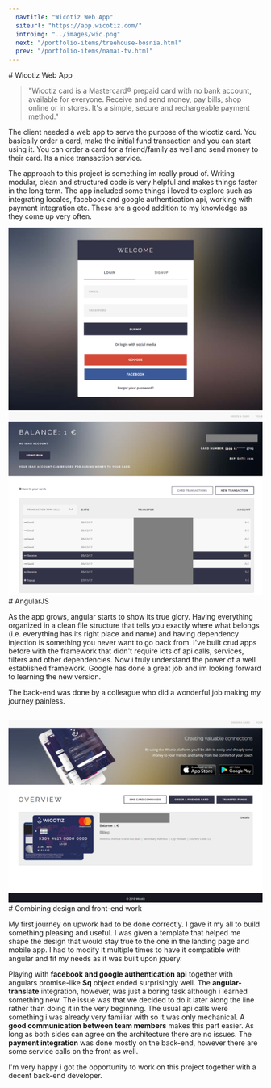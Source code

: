 ```yaml
---
  navtitle: "Wicotiz Web App"
  siteurl: "https://app.wicotiz.com/"
  introimg: "../images/wic.png"
  next: "/portfolio-items/treehouse-bosnia.html"
  prev: "/portfolio-items/namai-tv.html"
---
```

<div id="introduction" class="anchor"></div>
# Wicotiz Web App

> "Wicotiz card is a Mastercard® prepaid card with no bank account, available for everyone. Receive and send money, pay bills, shop online or in stores. It's a simple, secure and rechargeable payment method."

The client needed a web app to serve the purpose of the wicotiz card. You basically order a card, make the initial fund transaction and you can start using it. You can order a card for a friend/family as well and send money to their card. Its a nice transaction service.

The approach to this project is something im really proud of. Writing modular, clean and structured code is very helpful and makes things faster in the long term. The app included some things i loved to explore such as integrating locales, facebook and google authentication api, working with payment integration etc. These are a good addition to my knowledge as they come up very often.

<img src="../images/wicotiz/wic-login.png" class="img-fluid shadow mt-5">
<img src="../images/wicotiz/wic-transactions.png" class="img-fluid shadow mt-5 mb-5">
<div id="technologies" class="anchor"></div>
# AngularJS

As the app grows, angular starts to show its true glory. Having everything organized in a clean file structure that tells you exactly where what belongs (i.e. everything has its right place and name) and having dependency injection is something you never want to go back from. I've built crud apps before with the framework that didn't require lots of api calls, services, filters and other dependencies. Now i truly understand the power of a well established framework. Google has done a great job and im looking forward to learning the new version.

The back-end was done by a colleague who did a wonderful job making my journey painless.

## <i class="devicon-mongodb-plain"></i> <i class="devicon-express-original"></i> <i class="devicon-angularjs-plain"></i> <i class="devicon-nodejs-plain"></i>

<img src="../images/wicotiz/wic-overview.png" class="img-fluid shadow mt-5 mb-5">
<div id="experience" class="anchor"></div>
# Combining design and front-end work

My first journey on upwork had to be done correctly. I gave it my all to build something pleasing and useful. I was given a template that helped me shape the design that would stay true to the one in the landing page and mobile app. I had to modify it multiple times to have it compatible with angular and fit my needs as it was built upon jquery. 

Playing with **facebook and google authentication api** together with angulars promise-like **$q** object ended surprisingly well. The **angular-translate** integration, however, was just a boring task although i learned something new. The issue was that we decided to do it later along the line rather than doing it in the very beginning. The usual api calls were something i was already very familiar with so it was only mechanical. A **good communication between team members** makes this part easier. As long as both sides can agree on the architecture there are no issues. The **payment integration** was done mostly on the back-end, however there are some service calls on the front as well.

I'm very happy i got the opportunity to work on this project together with a decent back-end developer.

